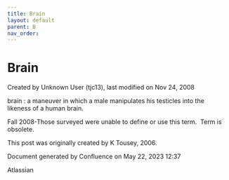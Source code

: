 ```yaml
---
title: Brain
layout: default
parent: B
nav_order:
---
```


# Brain

Created by  Unknown User (tjc13), last modified on Nov 24, 2008

brain  : a maneuver in which a male manipulates his testicles into the likeness of a human brain.

Fall 2008-Those surveyed were unable to define or use this term.  Term is obsolete.

This post was originally created by K Tousey, 2006.

Document generated by Confluence on May 22, 2023 12:37

Atlassian
